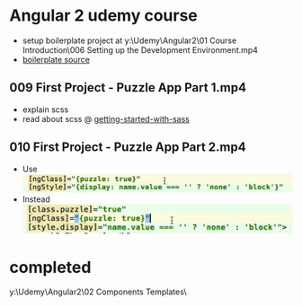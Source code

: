 # Angular 2 udemy course

- setup boilerplate project at 
y:\Udemy\Angular2\01 Course Introduction\006 Setting up the Development Environment.mp4
- [boilerplate source](https://github.com/mschwarzmueller/angular-2-beta-boilerplate)

## 009 First Project - Puzzle App Part 1.mp4

- explain scss
- read  about scss @ [getting-started-with-sass](https://scotch.io/tutorials/getting-started-with-sass)

## 010 First Project - Puzzle App Part 2.mp4

- Use ![ngClass.PNG](ngClass.PNG)
- Instead ![noNgClass.PNG](noNgClass.PNG)

# completed
y:\Udemy\Angular2\02 Components  Templates\